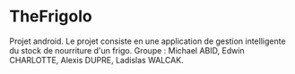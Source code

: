 # TheFrigolo

Projet android. Le projet consiste en une application de gestion intelligente du stock de nourriture d'un frigo.
Groupe : Michael ABID, Edwin CHARLOTTE, Alexis DUPRE, Ladislas WALCAK.